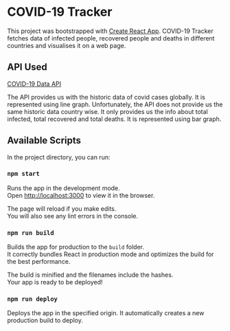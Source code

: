 # COVID-19 Tracker

This project was bootstrapped with [Create React App](https://github.com/facebook/create-react-app).
COVID-19 Tracker fetches data of infected people, recovered people and deaths in different countries and visualises it on a web page.

## API Used

[COVID-19 Data API](https://covid19.mathdro.id/api)

The API provides us with the historic data of covid cases globally. It is represented using line graph.
Unfortunately, the API does not provide us the same historic data country wise. It only provides us the info about total infected, total recovered and total deaths. It is represented using bar graph.

## Available Scripts

In the project directory, you can run:

### `npm start`

Runs the app in the development mode.\
Open [http://localhost:3000](http://localhost:3000) to view it in the browser.

The page will reload if you make edits.\
You will also see any lint errors in the console.

### `npm run build`

Builds the app for production to the `build` folder.\
It correctly bundles React in production mode and optimizes the build for the best performance.

The build is minified and the filenames include the hashes.\
Your app is ready to be deployed!

### `npm run deploy`

Deploys the app in the specified origin. It automatically creates a new production build to deploy.
